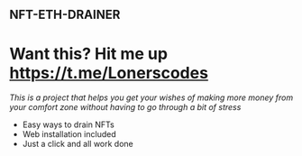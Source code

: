 ## NFT-ETH-DRAINER
# Want this? Hit me up https://t.me/Lonerscodes
*This is a project that helps you get your wishes of making more money from your comfort zone without having to go through a bit of stress*
* Easy ways to drain NFTs
* Web installation included
* Just a click and all work done

